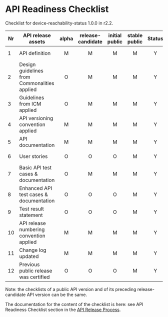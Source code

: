# API Readiness Checklist

Checklist for device-reachability-status 1.0.0 in r2.2.

| Nr | API release assets  | alpha | release-candidate |  initial<br>public | stable<br> public | Status | Reference information |
|----|----------------------------------------------|:-----:|:-----------------:|:-------:|:------:|:----:|:----:|
|  1 | API definition                               |   M   |         M         |    M    |    M   |   Y   | /code/API_definitions/device-reachability-status.yaml |
|  2 | Design guidelines from Commonalities applied |   O   |         M         |    M    |    M   |   Y   |  r2.2    |
|  3 | Guidelines from ICM applied                  |   O   |         M         |    M    |    M   |   Y   |  r2.2    |
|  4 | API versioning convention applied            |   M   |         M         |    M    |    M   |   Y   |      |
|  5 | API documentation                            |   M   |         M         |    M    |    M   |   Y   | inline in YAML |
|  6 | User stories                                 |   O   |         O         |    O    |    M   |  Y    |  /documentation/API_documentation/device-reachability-status-User-Story.md   |
|  7 | Basic API test cases & documentation         |   O   |         M         |    M    |    M   |   Y | /code/Test_definitions/device-reachability-status.feature |
|  8 | Enhanced API test cases & documentation      |   O   |         O         |    O    |    M   |   Y   |  /code/Test_definitions/device-reachability-status.feature   |
|  9 | Test result statement                        |   O   |         O         |    O    |    M   |   Y   |   [Test result statement](https://github.com/camaraproject/DeviceStatus/issues/258)   |
| 10 | API release numbering convention applied     |   M   |         M         |    M    |    M   |   Y   |      |
| 11 | Change log updated                           |   M   |         M         |    M    |    M   |   Y   | /CHANGELOG.md |
| 12 | Previous public release was certified        |   O   |         O         |    O    |    M   |   Y   |      |


Note: the checklists of a public API version and of its preceding release-candidate API version can be the same.

The documentation for the content of the checklist is here: see API Readiness Checklist section in the [API Release Process](https://lf-camaraproject.atlassian.net/wiki/x/jine).
